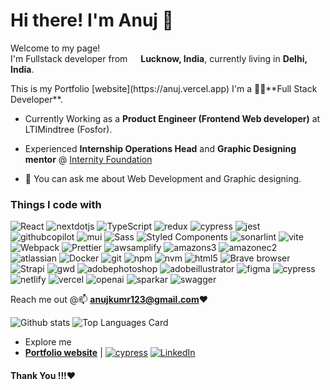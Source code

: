 # Hi there! I'm Anuj 👋
<p>Welcome to my page! </br> I'm Fullstack developer from <img src="https://taitongah.com.sg/wp-content/uploads/2020/11/india-flag-round-icon-256.png" width="13"/> <b>Lucknow, India</b>, currently living in  <b>Delhi, India</b>. </p>
<p>
This is my Portfolio [website](https://anuj.vercel.app)
I'm a 🧑‍💻**Full Stack Developer**. 

- Currently Working as a **Product Engineer (Frontend Web developer)** at LTIMindtree (Fosfor).
- Experienced **Internship Operations Head** and **Graphic Designing mentor** @ [Internity Foundation](https://internity.in) 

- 💬 You can ask me about Web Development and Graphic designing. 

<h3>Things I code with</h3>
<img alt="React" src="https://img.shields.io/badge/-React-45b8d8?style=flat-square&logo=react&logoColor=white" />
<img alt="nextdotjs" src="https://img.shields.io/badge/-Next.js-000000?style=flat-square&logo=nextdotjs&logoColor=white" />
<img alt="TypeScript" src="https://img.shields.io/badge/-TypeScript-007ACC?style=flat-square&logo=typescript&logoColor=white" />
<img alt="redux" src="https://img.shields.io/badge/-Redux-764ABC?style=flat-square&logo=redux&logoColor=white" />
<img alt="cypress" src="https://img.shields.io/badge/-Cypress-69D3A7?style=flat-square&logo=cypress&logoColor=white" />
<img alt="jest" src="https://img.shields.io/badge/-Jest-C21325?style=flat-square&logo=jest&logoColor=white" />
<img alt="githubcopilot" src="https://img.shields.io/badge/-Github Copilot-000000?style=flat-square&logo=githubcopilot&logoColor=white" />
<img alt="mui" src="https://img.shields.io/badge/-MUI 5-007FFF?style=flat-square&logo=mui&logoColor=white" />
<img alt="Sass" src="https://img.shields.io/badge/-Sass-CC6699?style=flat-square&logo=sass&logoColor=white" />
<img alt="Styled Components" src="https://img.shields.io/badge/-Styled_Components-db7092?style=flat-square&logo=styled-components&logoColor=white" />
<img alt="sonarlint" src="https://img.shields.io/badge/-SonarLint-CB2029?style=flat-square&logo=sonarlint&logoColor=white" />
<img alt="vite" src="https://img.shields.io/badge/-Vite-646CFF?style=flat-square&logo=vite&logoColor=white" />
<img alt="Webpack" src="https://img.shields.io/badge/-Webpack-8DD6F9?style=flat-square&logo=webpack&logoColor=white" /> 
<img alt="Prettier" src="https://img.shields.io/badge/-Prettier-F7B93E?style=flat-square&logo=prettier&logoColor=white" />
<img alt="awsamplify" src="https://img.shields.io/badge/-AWS Amplify-FF9900?style=flat-square&logo=awsamplify&logoColor=white" />
<img alt="amazons3" src="https://img.shields.io/badge/-Amazon S3-569A31?style=flat-square&logo=amazons3&logoColor=white" />
<img alt="amazonec2" src="https://img.shields.io/badge/-Amazon EC2-8C4FFF?style=flat-square&logo=amazonec2&logoColor=white" />
<img alt="atlassian" src="https://img.shields.io/badge/-Atlassian2-0052CC?style=flat-square&logo=atlassian&logoColor=white" />
<img alt="Docker" src="https://img.shields.io/badge/-Docker-46a2f1?style=flat-square&logo=docker&logoColor=white" />
<img alt="git" src="https://img.shields.io/badge/-Git-F05032?style=flat-square&logo=git&logoColor=white" />
<img alt="npm" src="https://img.shields.io/badge/-NPM-CB3837?style=flat-square&logo=npm&logoColor=white" />
<img alt="nvm" src="https://img.shields.io/badge/-NVM-F4DD4B?style=flat-square&logo=nvm&logoColor=000000" />
<img alt="html5" src="https://img.shields.io/badge/-HTML5-E34F26?style=flat-square&logo=html5&logoColor=white" />
<img alt="Brave browser" src="https://img.shields.io/badge/-Brave_Browser-FB542B?style=flat-square&logo=brave&logoColor=white" />
<img alt="Strapi" src="https://img.shields.io/badge/-Strapi-4945ff?style=flat-square&logo=strapi&logoColor=white" />
<img alt="gwd" src="https://img.shields.io/badge/-Google_Web_Designer-4285F4?style=flat-square&logo=google-web-designer&logoColor=white" />
<img alt="adobephotoshop" src="https://img.shields.io/badge/-Adobe Photoshop-31A8FF?style=flat-square&logo=adobephotoshop&logoColor=white" />
<img alt="adobeillustrator" src="https://img.shields.io/badge/-Adobe Illustrator-FF9A00?style=flat-square&logo=adobeillustrator&logoColor=white" />
<img alt="figma" src="https://img.shields.io/badge/-Figma-F24E1E?style=flat-square&logo=figma&logoColor=white" />
<img alt="cypress" src="https://img.shields.io/badge/-Django-092E20?style=flat-square&logo=django&logoColor=white" />
<img alt="netlify" src="https://img.shields.io/badge/-Netlify-00C7B7?style=flat-square&logo=netlify&logoColor=white" />
<img alt="vercel" src="https://img.shields.io/badge/-Vercel-000000?style=flat-square&logo=vercel&logoColor=white" />
<img alt="openai" src="https://img.shields.io/badge/-Open AI-412991?style=flat-square&logo=openai&logoColor=white" />
<img alt="sparkar" src="https://img.shields.io/badge/-Sparkar AR-FF5C83?style=flat-square&logo=sparkar&logoColor=white" />
<img alt="swagger" src="https://img.shields.io/badge/-Swagger-85EA2D?style=flat-square&logo=sparkar&logoColor=white" />




</p>
 
 Reach me out @📫 **anujkumr123@gmail.com**❤️

![Github stats](https://github-readme-stats.vercel.app/api?username=43215-Anuj&theme=algolia&show_icons=true&count_private=true)
![Top Languages Card](https://github-readme-stats.vercel.app/api/top-langs/?username=43215-Anuj&layout=compact&hide=c)

- Explore me
-  **[Portfolio website](https://anuj.vercel.app/)** |  [<img alt="cypress" src="https://img.shields.io/badge/-Dribbble-EA4C89?style=for-the-badge&logo=dribbble&logoColor=white" />](https://dribbble.com/Anujkumar)  [<img alt="LinkedIn" src="https://img.shields.io/badge/linkedin-%230077B5.svg?&style=for-the-badge&logo=linkedin&logoColor=white" />](https://www.linkedin.com/in/anuj-kumar43215/)


#### Thank You !!!❤️
